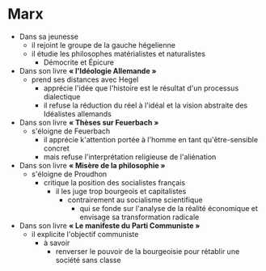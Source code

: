 # Marx

- Dans sa jeunesse
  - il rejoint le groupe de la gauche hégelienne
  - il étudie les philosophes matérialistes et naturalistes
    - Démocrite et Épicure
- Dans son livre __« l'Idéologie Allemande »__
  - prend ses distances avec Hegel
    - apprécie l'idée que l'histoire est le résultat d'un processus dialectique
    - il refuse la réduction du réel à l'idéal et la vision abstraite des Idéalistes allemands
- Dans son livre __« Thèses sur Feuerbach »__
  - s'éloigne de Feuerbach
    - il apprécie k'attention portée à l'homme en tant qu'être-sensible concret
    - mais refuse l'interprétation religieuse de l'aliénation
- Dans son livre __« Misère de la philosophie »__
  - s'éloigne de Proudhon
    - critique la position des socialistes français
      - il les juge trop bourgeois et capitalistes
        - contrairement au socialisme scientifique
          - qui se fonde sur l'analyse de la réalité économique et envisage sa transformation radicale
- Dans son livre __« Le manifeste du Parti Communiste »__
  - il explicite l'objectif communiste
    - à savoir
      - renverser le pouvoir de la bourgeoisie pour rétablir une société sans classe